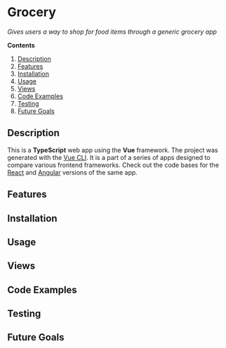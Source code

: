 # Grocery

*Gives users a way to shop for food items through a generic grocery app*

**Contents**
1. [Description](#description)
2. [Features](#features)
3. [Installation](#installation)
4. [Usage](#usage)
5. [Views](#views)
6. [Code Examples](#code-examples)
7. [Testing](#testing)
8. [Future Goals](#future-goals)

## Description

This is a **TypeScript** web app using the **Vue** framework. The project was generated with the [Vue CLI](https://cli.vuejs.org). It is a part of a series of apps designed to compare various frontend frameworks. Check out the code bases for the [React](https://github.com/jtreeves/grocery-react) and [Angular](https://github.com/jtreeves/grocery-angular) versions of the same app.

## Features

## Installation

## Usage

## Views

## Code Examples

## Testing

## Future Goals
